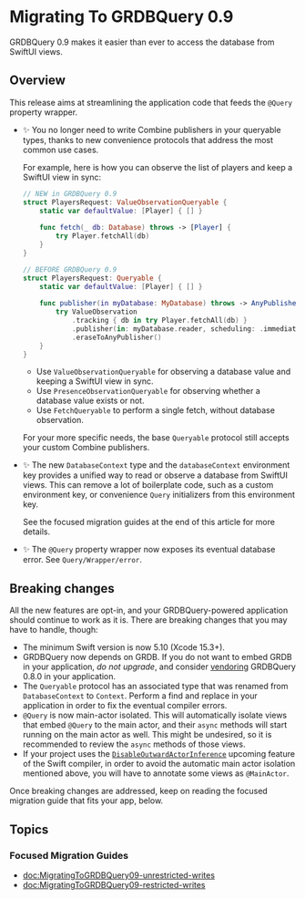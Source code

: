 # Migrating To GRDBQuery 0.9

GRDBQuery 0.9 makes it easier than ever to access the database from SwiftUI views.

## Overview

This release aims at streamlining the application code that feeds the `@Query` property wrapper.

- ✨ You no longer need to write Combine publishers in your queryable types, thanks to new convenience protocols that address the most common use cases.

    For example, here is how you can observe the list of players and keep a SwiftUI view in sync:
    
    ```swift
    // NEW in GRDBQuery 0.9
    struct PlayersRequest: ValueObservationQueryable {
        static var defaultValue: [Player] { [] }
        
        func fetch(_ db: Database) throws -> [Player] {
            try Player.fetchAll(db)
        }
    }

    // BEFORE GRDBQuery 0.9
    struct PlayersRequest: Queryable {
        static var defaultValue: [Player] { [] }
        
        func publisher(in myDatabase: MyDatabase) throws -> AnyPublisher<[Player], Error> {
            try ValueObservation
                .tracking { db in try Player.fetchAll(db) }
                .publisher(in: myDatabase.reader, scheduling: .immediate)
                .eraseToAnyPublisher()
        }
    }    
    ```
    
    - Use ``ValueObservationQueryable`` for observing a database value and keeping a SwiftUI view in sync.
    - Use ``PresenceObservationQueryable`` for observing whether a database value exists or not.
    - Use ``FetchQueryable`` to perform a single fetch, without database observation.
    
    For your more specific needs, the base ``Queryable`` protocol still accepts your custom Combine publishers.  

- ✨ The new ``DatabaseContext`` type and the `databaseContext` environment key provides a unified way to read or observe a database from SwiftUI views. This can remove a lot of boilerplate code, such as a custom environment key, or convenience `Query` initializers from this environment key. 

    See the focused migration guides at the end of this article for more details.

- ✨ The `@Query` property wrapper now exposes its eventual database error. See ``Query/Wrapper/error``.

## Breaking changes

All the new features are opt-in, and your GRDBQuery-powered application should continue to work as it is. There are breaking changes that you may have to handle, though:

- The minimum Swift version is now 5.10 (Xcode 15.3+).
- GRDBQuery now depends on GRDB. If you do not want to embed GRDB in your application, _do not upgrade_, and consider [vendoring](https://stackoverflow.com/questions/26217488/what-is-vendoring) GRDBQuery 0.8.0 in your application.
- The `Queryable` protocol has an associated type that was renamed from `DatabaseContext` to `Context`. Perform a find and replace in your application in order to fix the eventual compiler errors.
- `@Query` is now main-actor isolated. This will automatically isolate views that embed `@Query` to the main actor, and their `async` methods will start running on the main actor as well. This might be undesired, so it is recommended to review the `async` methods of those views. 
- If your project uses the [`DisableOutwardActorInference`](https://github.com/apple/swift-evolution/blob/main/proposals/0401-remove-property-wrapper-isolation.md) upcoming feature of the Swift compiler, in order to avoid the automatic main actor isolation mentioned above, you will have to annotate some views as `@MainActor`.

Once breaking changes are addressed, keep on reading the focused migration guide that fits your app, below.

## Topics

### Focused Migration Guides

- <doc:MigratingToGRDBQuery09-unrestricted-writes>
- <doc:MigratingToGRDBQuery09-restricted-writes>
